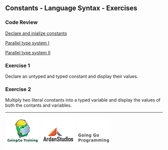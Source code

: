 ## Constants - Language Syntax - Exercises

### Code Review

[Declare and inialize constants](../example1/example1.go)

[Parallel type system I](../example2/example2.go)

[Parallel type system II](../example3/example3.go)

### Exercise 1
Declare an untyped and typed constant and display their values.

### Exercise 2
Multiply two literal constants into a typed variable and display the values of both the contants and variables.

___
[![GoingGo Training](../../../00-slides/images/ggt_logo.png)](http://www.goinggotraining.net)
[![Ardan Studios](../../../00-slides/images/ardan_logo.png)](http://www.ardanstudios.com)
[![GoingGo Blog](../../../00-slides/images/ggb_logo.png)](http://www.goinggo.net)
